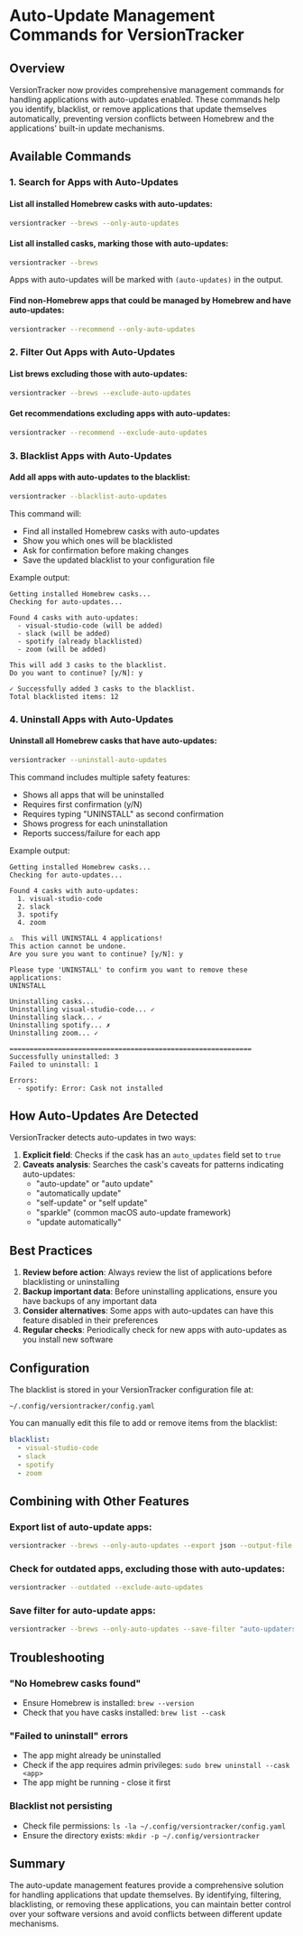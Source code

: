 # Auto-Update Management Commands for VersionTracker

## Overview

VersionTracker now provides comprehensive management commands for handling applications with auto-updates enabled. These commands help you identify, blacklist, or remove applications that update themselves automatically, preventing version conflicts between Homebrew and the applications' built-in update mechanisms.

## Available Commands

### 1. Search for Apps with Auto-Updates

#### List all installed Homebrew casks with auto-updates:
```bash
versiontracker --brews --only-auto-updates
```

#### List all installed casks, marking those with auto-updates:
```bash
versiontracker --brews
```
Apps with auto-updates will be marked with `(auto-updates)` in the output.

#### Find non-Homebrew apps that could be managed by Homebrew and have auto-updates:
```bash
versiontracker --recommend --only-auto-updates
```

### 2. Filter Out Apps with Auto-Updates

#### List brews excluding those with auto-updates:
```bash
versiontracker --brews --exclude-auto-updates
```

#### Get recommendations excluding apps with auto-updates:
```bash
versiontracker --recommend --exclude-auto-updates
```

### 3. Blacklist Apps with Auto-Updates

#### Add all apps with auto-updates to the blacklist:
```bash
versiontracker --blacklist-auto-updates
```

This command will:
- Find all installed Homebrew casks with auto-updates
- Show you which ones will be blacklisted
- Ask for confirmation before making changes
- Save the updated blacklist to your configuration file

Example output:
```
Getting installed Homebrew casks...
Checking for auto-updates...

Found 4 casks with auto-updates:
  - visual-studio-code (will be added)
  - slack (will be added)
  - spotify (already blacklisted)
  - zoom (will be added)

This will add 3 casks to the blacklist.
Do you want to continue? [y/N]: y

✓ Successfully added 3 casks to the blacklist.
Total blacklisted items: 12
```

### 4. Uninstall Apps with Auto-Updates

#### Uninstall all Homebrew casks that have auto-updates:
```bash
versiontracker --uninstall-auto-updates
```

This command includes multiple safety features:
- Shows all apps that will be uninstalled
- Requires first confirmation (y/N)
- Requires typing "UNINSTALL" as second confirmation
- Shows progress for each uninstallation
- Reports success/failure for each app

Example output:
```
Getting installed Homebrew casks...
Checking for auto-updates...

Found 4 casks with auto-updates:
  1. visual-studio-code
  2. slack
  3. spotify
  4. zoom

⚠️  This will UNINSTALL 4 applications!
This action cannot be undone.
Are you sure you want to continue? [y/N]: y

Please type 'UNINSTALL' to confirm you want to remove these applications:
UNINSTALL

Uninstalling casks...
Uninstalling visual-studio-code... ✓
Uninstalling slack... ✓
Uninstalling spotify... ✗
Uninstalling zoom... ✓

============================================================
Successfully uninstalled: 3
Failed to uninstall: 1

Errors:
  - spotify: Error: Cask not installed
```

## How Auto-Updates Are Detected

VersionTracker detects auto-updates in two ways:

1. **Explicit field**: Checks if the cask has an `auto_updates` field set to `true`
2. **Caveats analysis**: Searches the cask's caveats for patterns indicating auto-updates:
   - "auto-update" or "auto update"
   - "automatically update"
   - "self-update" or "self update"
   - "sparkle" (common macOS auto-update framework)
   - "update automatically"

## Best Practices

1. **Review before action**: Always review the list of applications before blacklisting or uninstalling
2. **Backup important data**: Before uninstalling applications, ensure you have backups of any important data
3. **Consider alternatives**: Some apps with auto-updates can have this feature disabled in their preferences
4. **Regular checks**: Periodically check for new apps with auto-updates as you install new software

## Configuration

The blacklist is stored in your VersionTracker configuration file at:
```
~/.config/versiontracker/config.yaml
```

You can manually edit this file to add or remove items from the blacklist:
```yaml
blacklist:
  - visual-studio-code
  - slack
  - spotify
  - zoom
```

## Combining with Other Features

### Export list of auto-update apps:
```bash
versiontracker --brews --only-auto-updates --export json --output-file auto-update-apps.json
```

### Check for outdated apps, excluding those with auto-updates:
```bash
versiontracker --outdated --exclude-auto-updates
```

### Save filter for auto-update apps:
```bash
versiontracker --brews --only-auto-updates --save-filter "auto-updaters"
```

## Troubleshooting

### "No Homebrew casks found"
- Ensure Homebrew is installed: `brew --version`
- Check that you have casks installed: `brew list --cask`

### "Failed to uninstall" errors
- The app might already be uninstalled
- Check if the app requires admin privileges: `sudo brew uninstall --cask <app>`
- The app might be running - close it first

### Blacklist not persisting
- Check file permissions: `ls -la ~/.config/versiontracker/config.yaml`
- Ensure the directory exists: `mkdir -p ~/.config/versiontracker`

## Summary

The auto-update management features provide a comprehensive solution for handling applications that update themselves. By identifying, filtering, blacklisting, or removing these applications, you can maintain better control over your software versions and avoid conflicts between different update mechanisms.
